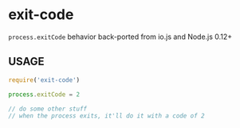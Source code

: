 # exit-code

`process.exitCode` behavior back-ported from io.js and Node.js 0.12+

## USAGE

```javascript
require('exit-code')

process.exitCode = 2

// do some other stuff
// when the process exits, it'll do it with a code of 2
```
